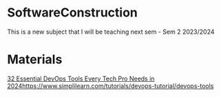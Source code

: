 # SoftwareConstruction
This is a new subject that I will be teaching next sem - Sem 2 2023/2024


# Materials

[32 Essential DevOps Tools Every Tech Pro Needs in 2024](https://www.simplilearn.com/tutorials/devops-tutorial/devops-tools)https://www.simplilearn.com/tutorials/devops-tutorial/devops-tools
